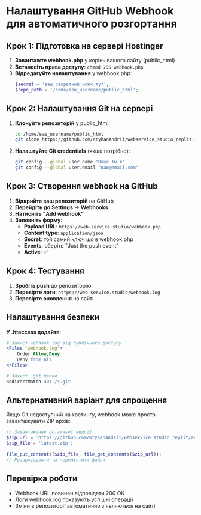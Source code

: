 # Налаштування GitHub Webhook для автоматичного розгортання

## Крок 1: Підготовка на сервері Hostinger

1. **Завантажте webhook.php** у корінь вашого сайту (public_html)
2. **Встановіть права доступу**: `chmod 755 webhook.php`
3. **Відредагуйте налаштування** у webhook.php:
   ```php
   $secret = 'ваш_секретний_ключ_тут';
   $repo_path = '/home/ваш_username/public_html';
   ```

## Крок 2: Налаштування Git на сервері

1. **Клонуйте репозиторій** у public_html:
   ```bash
   cd /home/ваш_username/public_html
   git clone https://github.com/KryhanAndrii/webservice_studio_replit.git .
   ```

2. **Налаштуйте Git credentials** (якщо потрібно):
   ```bash
   git config --global user.name "Ваше Ім'я"
   git config --global user.email "ваш@email.com"
   ```

## Крок 3: Створення webhook на GitHub

1. **Відкрийте ваш репозиторій** на GitHub
2. **Перейдіть до Settings** → **Webhooks**
3. **Натисніть "Add webhook"**
4. **Заповніть форму**:
   - **Payload URL**: `https://web-service.studio/webhook.php`
   - **Content type**: `application/json`
   - **Secret**: той самий ключ що в webhook.php
   - **Events**: оберіть "Just the push event"
   - **Active**: ✅

## Крок 4: Тестування

1. **Зробіть push** до репозиторію
2. **Перевірте логи**: `https://web-service.studio/webhook.log`
3. **Перевірте оновлення** на сайті

## Налаштування безпеки

**У .htaccess додайте**:
```apache
# Захист webhook.log від публічного доступу
<Files "webhook.log">
    Order Allow,Deny
    Deny from all
</Files>

# Захист .git папки
RedirectMatch 404 /\.git
```

## Альтернативний варіант для спрощення

Якщо Git недоступний на хостингу, webhook може просто завантажувати ZIP архів:

```php
// Завантаження останньої версії
$zip_url = 'https://github.com/KryhanAndrii/webservice_studio_replit/archive/refs/heads/main.zip';
$zip_file = 'latest.zip';

file_put_contents($zip_file, file_get_contents($zip_url));
// Розархівувати та перемістити файли
```

## Перевірка роботи

- Webhook URL повинен відповідати 200 OK
- Логи webhook.log показують успішні операції
- Зміни в репозиторії автоматично з'являються на сайті
